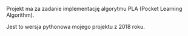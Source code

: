 Projekt ma za zadanie implementację algorytmu PLA (Pocket Learning Algorithm). 

Jest to wersja pythonowa mojego projektu z 2018 roku.
